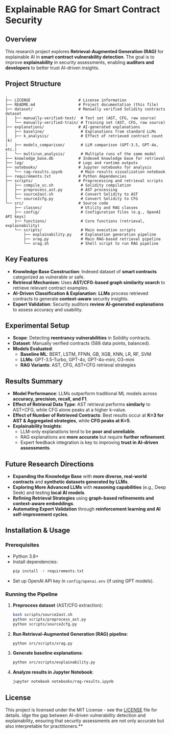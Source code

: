 # Explainable RAG for Smart Contract Security

## Overview
This research project explores **Retrieval-Augmented Generation (RAG)** for explainable AI in **smart contract vulnerability detection**. The goal is to improve **explainability** in security assessments, enabling **auditors and developers** to better trust AI-driven insights.

## Project Structure
```
.
├── LICENSE                     # License information
├── README.md                   # Project documentation (this file)
├── dataset/                    # Manually verified Solidity contracts dataset
│   ├── manually-verified-test/  # Test set (AST, CFG, raw source)
│   └── manually-verified-train/ # Training set (AST, CFG, raw source)
├── explanations/               # AI-generated explanations
│   ├── baseline/                # Explanations from standard LLMs
│   ├── k_analysis/              # Effect of retrieved contract count (k)
│   ├── models_comparison/       # LLM comparison (GPT-3.5, GPT-4o, etc.)
│   └── multirun_analysis/       # Multiple runs of the same model
├── knowledge_base.db           # Indexed knowledge base for retrieval
├── log/                        # Logs and runtime outputs
├── notebooks/                  # Jupyter notebooks for analysis
│   └── rag-results.ipynb        # Main results visualization notebook
├── requirements.txt            # Python dependencies
├── scripts/                    # Preprocessing and retrieval scripts
│   ├── compile_sc.sh            # Solidity compilation
│   ├── preprocess_ast.py        # AST processing
│   ├── source2ast.sh            # Convert Solidity to AST
│   └── source2cfg.py            # Convert Solidity to CFG
└── src/                        # Source code
    ├── classes/                 # Utility and RAG classes
    ├── config/                  # Configuration files (e.g., OpenAI API keys)
    ├── functions/               # Core functions (retrieval, explainability)
    └── scripts/                 # Main execution scripts
        ├── explainability.py    # Explanation generation pipeline
        ├── xrag.py              # Main RAG-based retrieval pipeline
        └── xrag.sh              # Shell script to run RAG pipeline
```

## Key Features
- **Knowledge Base Construction**: Indexed dataset of **smart contracts** categorized as vulnerable or safe.
- **Retrieval Mechanism**: Uses **AST/CFG-based graph similarity search** to retrieve relevant contract examples.
- **AI-Driven Classification & Explanation**: **LLMs** process retrieved contracts to generate **context-aware** security insights.
- **Expert Validation**: Security auditors **review AI-generated explanations** to assess accuracy and usability.

## Experimental Setup
- **Scope**: Detecting **reentrancy vulnerabilities** in Solidity contracts.
- **Dataset**: Manually verified contracts (588 data points, balanced).
- **Models Evaluated**:
  - **Baseline ML**: BERT, LSTM, FFNN, GB, XGB, KNN, LR, RF, SVM
  - **LLMs**: GPT-3.5-Turbo, GPT-4o, GPT-4o-mini, O3-mini
  - **RAG Variants**: AST, CFG, AST+CFG retrieval strategies

## Results Summary
- **Model Performance**: LLMs outperform traditional ML models across **accuracy, precision, recall, and F1**.
- **Effect of Retrieval Data Type**: AST retrieval performs **similarly** to AST+CFG, while CFG alone peaks at a higher k-value.
- **Effect of Number of Retrieved Contracts**: Best results occur at **K=3 for AST & Aggregated strategies**, while **CFG peaks at K=5**.
- **Explainability Insights**:
  - LLM-only explanations tend to be **poor and unreliable**.
  - RAG explanations are **more accurate** but require **further refinement**.
  - Expert feedback integration is key to improving **trust in AI-driven assessments**.

## Future Research Directions
- **Expanding the Knowledge Base** with **more diverse, real-world contracts** and **synthetic datasets generated by LLMs**.
- **Exploring More Advanced LLMs** with **reasoning capabilities** (e.g., Deep Seek) and testing **local AI models**.
- **Refining Retrieval Strategies** using **graph-based refinements and context-aware embeddings**.
- **Automating Expert Validation** through **reinforcement learning and AI self-improvement cycles**.

## Installation & Usage
### Prerequisites
- Python 3.8+
- Install dependencies:
  ```bash
  pip install -r requirements.txt
  ```
- Set up OpenAI API key in `config/openai.env` (if using GPT models).

### Running the Pipeline
1. **Preprocess dataset** (AST/CFG extraction):
   ```bash
   bash scripts/source2ast.sh
   python scripts/preprocess_ast.py
   python scripts/source2cfg.py
   ```
2. **Run Retrieval-Augmented Generation (RAG) pipeline**:
   ```bash
   python src/scripts/xrag.py
   ```
3. **Generate baseline explanations**:
   ```bash
   python src/scripts/explainability.py
   ```
4. **Analyze results in Jupyter Notebook**:
   ```bash
   jupyter notebook notebooks/rag-results.ipynb
   ```

## License
This project is licensed under the MIT License - see the [LICENSE](LICENSE) file for details.
idge the gap between AI-driven vulnerability detection and explainability, ensuring that security assessments are not only accurate but also interpretable for practitioners.**